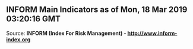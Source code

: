 ## INFORM Main Indicators as of Mon, 18 Mar 2019 03:20:16 GMT

Source: **INFORM (Index For Risk Management) - http://www.inform-index.org**